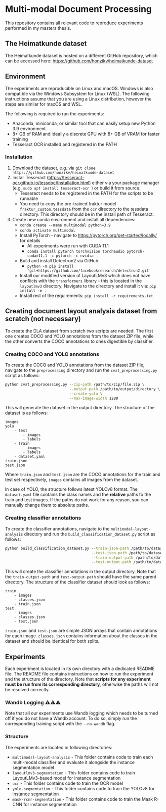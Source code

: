 # Multi-modal Document Processing
This repository contains all relevant code to reproduce 
experiments performed in my masters thesis.

## The Heimatkunde dataset
The Heimatkunde dataset is hosted on a different GitHub repository, which can be accessed here: https://github.com/honzikv/heimatkunde-dataset


## Environment

The experiments are reproducible on Linux and macOS. Windows is also compatible via
the Windows Subsystem for Linux (WSL). The following instructions assume that you are
using a Linux distribution, however the steps are similar for macOS and WSL.

The following is required to run the experiments:

- Anaconda, miniconda, or similar tool that can easily setup new Python 3.9 environment
- 8+ GB of RAM and ideally a discrete GPU with 8+ GB of VRAM for faster training
- Tesseract OCR installed and registered in the PATH

### Installation

1. Download the dataset, e.g. via `git clone https://github.com/honzikv/heimatkunde-dataset`
2. Install Tesseract (https://tesseract-ocr.github.io/tessdoc/Installation.html) either via your package manager (e.g. `sudo apt install tesseract-ocr
`) or build it from source.
    - Tesseract needs to be registered in the PATH for the scripts to be runnable
    - You need to copy the pre-trained fraktur model `fraktur_custom.tessdata` from the `ocr` directory to the tessdata directory. This directory should be in the install path
    of Tesseract.
3. Create new conda environment and install all dependencies:
   - `conda create --name multimodal python=3.9`
   - `conda activate multimodal`
   - Install PyTorch - navigate to https://pytorch.org/get-started/locally/ for details
     - All experiments were run with CUDA 11.1
     - `conda install pytorch torchvision torchaudio pytorch-cuda=11.1 -c pytorch -c nvidia`
   - Build and install Detectron2 via GitHub
     - `python -m pip install 'git+https://github.com/facebookresearch/detectron2.git'`
   - Install our modified version of LayoutLMv3 which does not have conflicts with the `transformers` library - this is located in
     the `layoutlmv3` directory. Navigate to the directory and install it via: `pip install -e .`
   - Install rest of the requirements: `pip install -r requirements.txt`

## Creating document layout analysis dataset from scratch (not necessary)

To create the DLA dataset from scratch two scripts are needed. The first one creates COCO and YOLO annotations from
the dataset ZIP file, while the other converts the COCO annotations to ones digestible by classifier.

### Creating COCO and YOLO annotations 

To create the COCO and YOLO annotations from the dataset ZIP file, 
navigate to the `preprocessing` directory and run the `cvat_preprocessing.py` script
as follows:

```zsh
python cvat_preprocessing.py --zip-path /path/to/zip/file.zip \
                             --output-path /path/to/output/directory \
                             --create-yolo \
                             --max-image-width 1280 
```

This will generate the dataset in the output directory. The structure of the dataset is as follows:

```
images
yolo
    - test
        - images
        - labels
    - train
        - images
        - labels
    - dataset.yaml
train.json
test.json
```

Where `train.json` and `test.json` are the COCO annotations for the train and test set respectively, `images` contains
all images from the dataset.

In case of YOLO, the structure follows latest YOLOv8 format. The `dataset.yaml` file contains the class names and
the **relative** paths to the train and test images. If the paths do not work for any reason, 
you can manually change them to absolute paths.

### Creating classifier annotations

To create the classifier annotations, navigate to the `multimodal-layout-analysis` directory and run the
`build_classification_dataset.py` script as follows:

```zsh
python build_classification_dataset.py --train-json-path /path/to/dataset/train.json \
                                       --test-json-path /path/to/dataset/test.json \
                                       --train-output-path /path/to/dataset/classifier/train/train.json \
                                       --test-output-path /path/to/dataset/classifier/test/test.json
```

This will create the classifier annotations in the output directory. Note that the `train-output-path` and 
`test-output-path` should have the same parent directory. The structure of the classifier dataset should look
as follows:

```
train
    - images
    - classes.json
    - train.json
test
    - images
    - classes.json
    - test.json
```

`train.json` and `test.json` are simple JSON arrays that contain annotations for each image. `classes.json` contains
information about the classes in the dataset and should be identical for both splits.

## Experiments

Each experiment is located in its own directory with a dedicated README file.
The README file contains instructions on how to run the experiment and the structure
of the directory. Note that **scripts for any experiment must be run from its corresponding directory**, otherwise
the paths will not be resolved correctly.

### Wandb Logging ⚠️⚠️⚠️

Note that all our experiments use Wandb logging which needs to be turned off if you do not have a Wandb account. To do
so, simply run the corresponding training script with the `--no-wandb` flag.

### Structure

The experiments are located in following directories:

- `multimodal-layout-analysis` - This folder contains code to train each multi-modal classifier and
 evaluate it alongside the instance segmentation model
- `layoutlmv3-segmentation` - This folder contains code to train LayoutLMv3-based model for instance segmentation
- `ocr` - This folder contains code to train the OCR model
- `yolo-segmentation` - This folder contains code to train the YOLOv8 for instance segmentation
- `mask-rcnn-segmentation` - This folder contains code to train the Mask R-CNN for instance segmentation
